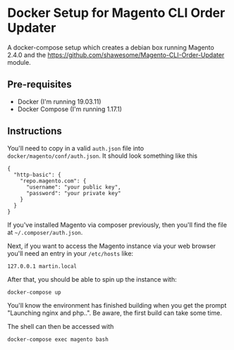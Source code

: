 # Docker Setup for Magento CLI Order Updater

A docker-compose setup which creates a debian box running Magento 2.4.0 and the https://github.com/shawesome/Magento-CLI-Order-Updater module.

## Pre-requisites

- Docker (I'm running 19.03.11)
- Docker Compose (I'm running 1.17.1)

## Instructions

You'll need to copy in a valid `auth.json` file into `docker/magento/conf/auth.json`. It should look something like this

```
{
  "http-basic": {
    "repo.magento.com": {
      "username": "your public key",
      "password": "your private key"
    }
  }
}
```

If you've installed Magento via composer previously, then you'll find the file at `~/.composer/auth.json`.

Next, if you want to access the Magento instance via your web browser you'll need an entry in your `/etc/hosts` like:

```
127.0.0.1 martin.local
```

After that, you should be able to spin up the instance with:

```
docker-compose up
```

You'll know the environment has finished building when you get the prompt "Launching nginx and php..". Be aware, the first
build can take some time.

The shell can then be accessed with

```docker-compose exec magento bash```

